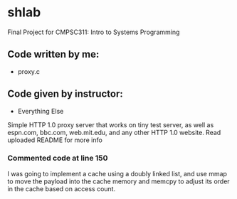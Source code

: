 # shlab
Final Project for CMPSC311: Intro to Systems Programming

## Code written by me:
  - proxy.c
  
## Code given by instructor:
  - Everything Else
  
Simple HTTP 1.0 proxy server that works on tiny test server, as well as espn.com, bbc.com, web.mit.edu, and any other HTTP 1.0 website. Read uploaded README for more info


### Commented code at line 150
I was going to implement a cache using a doubly linked list, and use mmap to move the payload into the cache memory and memcpy to adjust its order in the cache based on access count.
